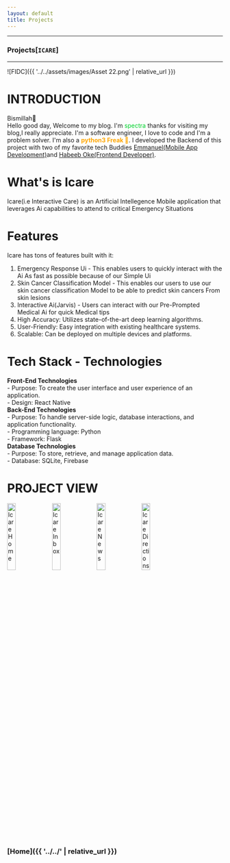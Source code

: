 ```yaml
---
layout: default
title: Projects
---
```


<meta property="og:title" content="ICare">
<meta property="og:type" content="website">
<meta property="og:image" content="{{ '../../assets/images/Asset 22.png' | relative_url }}">
<meta property="og:url" content="https://sp3c7r4.github.io/contents/Articles/posts/Projects/ICare/">
<meta property="og:description" content="ICARE - Interactive Care">
<meta property="og:site_name" content="SP3C7R4">
<meta property="og:locale" content="en_US">

* * *
### Projects[`ICARE`]
* * *
![FIDC]({{ '../../assets/images/Asset 22.png' | relative_url }})
# INTRODUCTION
Bismillah🤲<br/>
Hello good day, Welcome to my blog. I'm <st style="color: rgb(0, 210, 45);">spectra</st> thanks for visiting my blog,I really appreciate. I'm a software engineer, I love to code and I'm a problem solver. I'm also a <b style="color: rgb(255, 166, 0);">python3 Freak 🤠</b>. I developed the Backend of this project with two of my favorite tech Buddies <a href="https://github.com/chocolaid">Emmanuel(Mobile App Development)</a>and <a href="https://www.linkedin.com/in/habeeb-oke-8569a7248">Habeeb Oke(Frontend Developer)</a>.<br/>
# What's is Icare
Icare(i.e Interactive Care) is an Artificial Intellegence Mobile application that leverages Ai capabilities to attend to critical Emergency Situations 
# Features
Icare has tons of features built with it:
1. Emergency Response Ui - This enables users to quickly interact with the Ai As fast as possible because of our Simple Ui
2. Skin Cancer Classification Model - This enables our users to use our skin cancer classification Model to be able to predict skin cancers From skin lesions
3. Interactive Ai(Jarvis) - Users can interact with our Pre-Prompted Medical Ai for quick Medical tips 
4. High Accuracy: Utilizes state-of-the-art deep learning algorithms.<br/>
5. User-Friendly: Easy integration with existing healthcare systems.<br/>
6. Scalable: Can be deployed on multiple devices and platforms.<br/>

# Tech Stack - Technologies
**Front-End Technologies**<br/>
    - Purpose: To create the user interface and user experience of an application.<br/>
    - Design: React Native<br/>
**Back-End Technologies**<br/>
    - Purpose: To handle server-side logic, database interactions, and application functionality.<br/>
    - Programming language: Python <br/>
    - Framework: Flask<br/>
**Database Technologies**<br/>
    - Purpose: To store, retrieve, and manage application data.<br/>
    - Database: SQLite, Firebase<br/>

# PROJECT VIEW
<img src="{{ '../../assets/images/icare_home.jpg' | relative_url }}" alt="Icare Home" width="20%" height="auto">
<img src="{{ '../../assets/images/Icare_Inbox.jpg' | relative_url }}" alt="Icare Inbox" width="20%" height="auto">
<img src="{{ '../../assets/images/Icare_news.jpg' | relative_url }}" alt="Icare News" width="20%" height="auto">
<img src="{{ '../../assets/images/Icare_directions.jpg' | relative_url }}" alt="Icare Directions" width="20%" height="auto">

### **[Home]({{ '../../' | relative_url }})**